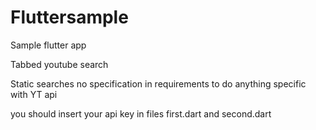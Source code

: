 # Fluttersample
Sample flutter app

Tabbed youtube search

Static searches no specification in requirements to do anything specific with YT api

you should insert your api key in files first.dart and second.dart

